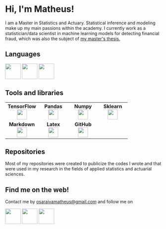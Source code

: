 # Hi, I'm Matheus!

I am a Master in Statistics and Actuary. Statistical inference and modeling make up my main passions within the academy. I currently work as a statistician/data scientist in machine learning models for detecting financial fraud, which was also the subject of [my master's thesis.](http://repositorio.ufla.br/handle/1/49447)


## Languages

<img height=50 
src="https://cdn.jsdelivr.net/gh/devicons/devicon/icons/python/python-original.svg"/> <img height=50 
src="https://cdn.jsdelivr.net/gh/devicons/devicon/icons/rstudio/rstudio-original.svg"/> <img height=50  
src="https://cdn.jsdelivr.net/gh/devicons/devicon/icons/jupyter/jupyter-original-wordmark.svg"/>

## Tools and libraries
                                                                                          
<table width="320px">
    <tbody>
        <tr valign="top">
            <td width="80px" align="center">
            <span><strong>TensorFlow</strong></span><br>
            <img height="32px" src="https://cdn.jsdelivr.net/gh/devicons/devicon/icons/tensorflow/tensorflow-original.svg">
            </td>
            <td width="80px" align="center">
            <span><strong>Pandas</strong></span><br>
            <img height="32" src="https://cdn.jsdelivr.net/gh/devicons/devicon/icons/pandas/pandas-original.svg">
            </td>
            <td width="80px" align="center">
            <span><strong>Numpy</strong></span><br>
            <img height="32" src="https://cdn.jsdelivr.net/gh/devicons/devicon/icons/numpy/numpy-original.svg">
            </td>
            <td width="80px" align="center">
            <span><strong>Sklearn</strong></span><br>
            <img height="32px" src="https://raw.githubusercontent.com/scikit-learn/scikit-learn/main/doc/logos/scikit-learn-logo-thumb.png">
            </td>
        </tr>
        <tr valign="top">
            <td width="80px" align="center">
            <span><strong>Markdown</strong></span><br>
            <img height="32px" src="https://cdn.jsdelivr.net/gh/devicons/devicon/icons/markdown/markdown-original.svg">
            </td>
            <td width="80px" align="center">
            <span><strong>Latex</strong></span><br>
            <img height="32px" src="https://cdn.jsdelivr.net/gh/devicons/devicon/icons/latex/latex-original.svg">
            </td>
            <td width="80px" align="center">
            <span><strong>GitHub</strong></span><br>
            <img height="32px" src="https://cdn.jsdelivr.net/gh/devicons/devicon/icons/github/github-original.svg">
            
</table>
          
## Repositories

Most of my repositories were created to publicize the codes I wrote and that were used in my research in the fields of applied statistics and actuarial sciences.
      
## Find me on the web!
      
Contact me by osaraivamatheus@gmail.com and follow me on 

[<img height=50 src="https://cdn.jsdelivr.net/gh/devicons/devicon/icons/linkedin/linkedin-original.svg">](https://www.linkedin.com/in/o-atuario-matheus-saraiva/)  [<img height=50 src="https://cdn.jsdelivr.net/gh/devicons/devicon/icons/twitter/twitter-original.svg">](https://twitter.com/matheusatuario?t=sRaHQFrVwYywWKpSpjgcwQ&s=08)  [<img height=50 src="https://cdn.jsdelivr.net/gh/devicons/devicon/icons/github/github-original.svg">](https://github.com/osaraivamatheus/osaraivamatheus)
 
 
